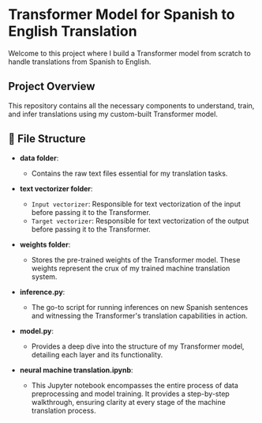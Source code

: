 # Transformer Model for Spanish to English Translation

Welcome to this project where I build a Transformer model from scratch to handle translations from Spanish to English.
## Project Overview

This repository contains all the necessary components to understand, train, and infer translations using my custom-built Transformer model.

## 📂 File Structure

- **data folder**: 
  - Contains the raw text files essential for my translation tasks.

- **text vectorizer folder**: 
  - `Input vectorizer`: Responsible for text vectorization of the input before passing it to the Transformer.
  - `Target vectorizer`: Responsible for text vectorization of the output before passing it to the Transformer.

- **weights folder**: 
  - Stores the pre-trained weights of the Transformer model. These weights represent the crux of my trained machine translation system.

- **inference.py**: 
  - The go-to script for running inferences on new Spanish sentences and witnessing the Transformer's translation capabilities in action.

- **model.py**: 
  - Provides a deep dive into the structure of my Transformer model, detailing each layer and its functionality.

- **neural machine translation.ipynb**: 
  - This Jupyter notebook encompasses the entire process of data preprocessing and model training. It provides a step-by-step walkthrough, ensuring clarity at every stage of the machine translation process.

